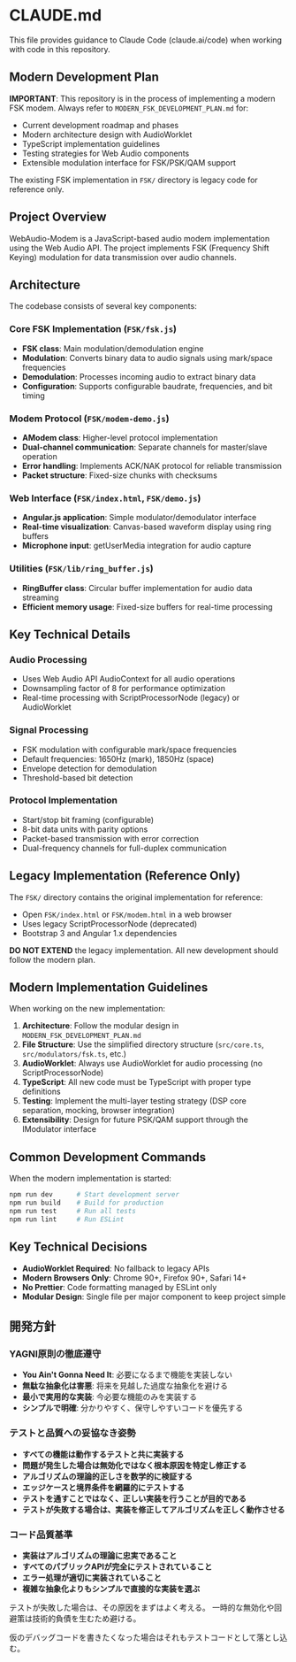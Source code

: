 # CLAUDE.md

This file provides guidance to Claude Code (claude.ai/code) when working with code in this repository.

## Modern Development Plan

**IMPORTANT**: This repository is in the process of implementing a modern FSK modem. Always refer to `MODERN_FSK_DEVELOPMENT_PLAN.md` for:
- Current development roadmap and phases
- Modern architecture design with AudioWorklet
- TypeScript implementation guidelines
- Testing strategies for Web Audio components
- Extensible modulation interface for FSK/PSK/QAM support

The existing FSK implementation in `FSK/` directory is legacy code for reference only.

## Project Overview

WebAudio-Modem is a JavaScript-based audio modem implementation using the Web Audio API. The project implements FSK (Frequency Shift Keying) modulation for data transmission over audio channels.

## Architecture

The codebase consists of several key components:

### Core FSK Implementation (`FSK/fsk.js`)
- **FSK class**: Main modulation/demodulation engine
- **Modulation**: Converts binary data to audio signals using mark/space frequencies
- **Demodulation**: Processes incoming audio to extract binary data
- **Configuration**: Supports configurable baudrate, frequencies, and bit timing

### Modem Protocol (`FSK/modem-demo.js`)
- **AModem class**: Higher-level protocol implementation
- **Dual-channel communication**: Separate channels for master/slave operation
- **Error handling**: Implements ACK/NAK protocol for reliable transmission
- **Packet structure**: Fixed-size chunks with checksums

### Web Interface (`FSK/index.html`, `FSK/demo.js`)
- **Angular.js application**: Simple modulator/demodulator interface
- **Real-time visualization**: Canvas-based waveform display using ring buffers
- **Microphone input**: getUserMedia integration for audio capture

### Utilities (`FSK/lib/ring_buffer.js`)
- **RingBuffer class**: Circular buffer implementation for audio data streaming
- **Efficient memory usage**: Fixed-size buffers for real-time processing

## Key Technical Details

### Audio Processing
- Uses Web Audio API AudioContext for all audio operations
- Downsampling factor of 8 for performance optimization
- Real-time processing with ScriptProcessorNode (legacy) or AudioWorklet

### Signal Processing
- FSK modulation with configurable mark/space frequencies
- Default frequencies: 1650Hz (mark), 1850Hz (space)
- Envelope detection for demodulation
- Threshold-based bit detection

### Protocol Implementation
- Start/stop bit framing (configurable)
- 8-bit data units with parity options
- Packet-based transmission with error correction
- Dual-frequency channels for full-duplex communication

## Legacy Implementation (Reference Only)

The `FSK/` directory contains the original implementation for reference:
- Open `FSK/index.html` or `FSK/modem.html` in a web browser
- Uses legacy ScriptProcessorNode (deprecated)
- Bootstrap 3 and Angular 1.x dependencies

**DO NOT EXTEND** the legacy implementation. All new development should follow the modern plan.

## Modern Implementation Guidelines

When working on the new implementation:

1. **Architecture**: Follow the modular design in `MODERN_FSK_DEVELOPMENT_PLAN.md`
2. **File Structure**: Use the simplified directory structure (`src/core.ts`, `src/modulators/fsk.ts`, etc.)
3. **AudioWorklet**: Always use AudioWorklet for audio processing (no ScriptProcessorNode)
4. **TypeScript**: All new code must be TypeScript with proper type definitions
5. **Testing**: Implement the multi-layer testing strategy (DSP core separation, mocking, browser integration)
6. **Extensibility**: Design for future PSK/QAM support through the IModulator interface

## Common Development Commands

When the modern implementation is started:
```bash
npm run dev      # Start development server
npm run build    # Build for production
npm run test     # Run all tests
npm run lint     # Run ESLint
```

## Key Technical Decisions

- **AudioWorklet Required**: No fallback to legacy APIs
- **Modern Browsers Only**: Chrome 90+, Firefox 90+, Safari 14+
- **No Prettier**: Code formatting managed by ESLint only
- **Modular Design**: Single file per major component to keep project simple

## 開発方針

### YAGNI原則の徹底遵守
- **You Ain't Gonna Need It**: 必要になるまで機能を実装しない
- **無駄な抽象化は害悪**: 将来を見越した過度な抽象化を避ける
- **最小で実用的な実装**: 今必要な機能のみを実装する
- **シンプルで明確**: 分かりやすく、保守しやすいコードを優先する

### テストと品質への妥協なき姿勢
- **すべての機能は動作するテストと共に実装する**
- **問題が発生した場合は無効化ではなく根本原因を特定し修正する**
- **アルゴリズムの理論的正しさを数学的に検証する**
- **エッジケースと境界条件を網羅的にテストする**
- **テストを通すことではなく、正しい実装を行うことが目的である**
- **テストが失敗する場合は、実装を修正してアルゴリズムを正しく動作させる**

### コード品質基準
- **実装はアルゴリズムの理論に忠実であること**
- **すべてのパブリックAPIが完全にテストされていること**
- **エラー処理が適切に実装されていること**
- **複雑な抽象化よりもシンプルで直接的な実装を選ぶ**

テストが失敗した場合は、その原因をまずはよく考える。
一時的な無効化や回避策は技術的負債を生むため避ける。

仮のデバッグコードを書きたくなった場合はそれもテストコードとして落とし込む。
